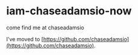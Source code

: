 # iam-chaseadamsio-now
come find me at chaseadamsio

I've moved to [https://github.com/chaseadamsio](https://github.com/chaseadamsio).
